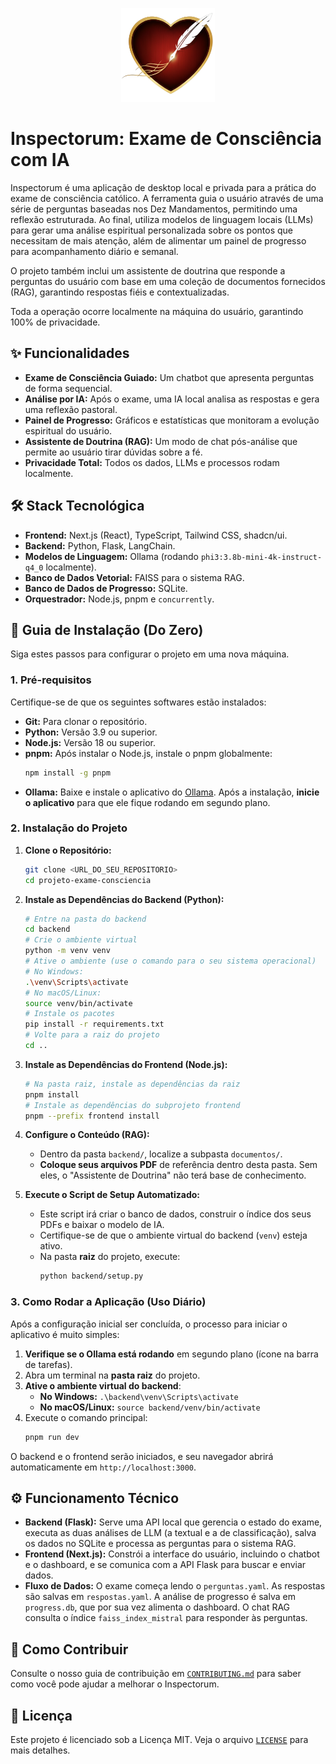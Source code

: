 <p align="center">
  <img src="frontend/public/logo.png" alt="Logo do Inspectorum" width="150">
</p>

# Inspectorum: Exame de Consciência com IA

Inspectorum é uma aplicação de desktop local e privada para a prática do exame de consciência católico. A ferramenta guia o usuário através de uma série de perguntas baseadas nos Dez Mandamentos, permitindo uma reflexão estruturada. Ao final, utiliza modelos de linguagem locais (LLMs) para gerar uma análise espiritual personalizada sobre os pontos que necessitam de mais atenção, além de alimentar um painel de progresso para acompanhamento diário e semanal.

O projeto também inclui um assistente de doutrina que responde a perguntas do usuário com base em uma coleção de documentos fornecidos (RAG), garantindo respostas fiéis e contextualizadas.

Toda a operação ocorre localmente na máquina do usuário, garantindo 100% de privacidade.

## ✨ Funcionalidades

* **Exame de Consciência Guiado:** Um chatbot que apresenta perguntas de forma sequencial.
* **Análise por IA:** Após o exame, uma IA local analisa as respostas e gera uma reflexão pastoral.
* **Painel de Progresso:** Gráficos e estatísticas que monitoram a evolução espiritual do usuário.
* **Assistente de Doutrina (RAG):** Um modo de chat pós-análise que permite ao usuário tirar dúvidas sobre a fé.
* **Privacidade Total:** Todos os dados, LLMs e processos rodam localmente.

## 🛠️ Stack Tecnológica

* **Frontend:** Next.js (React), TypeScript, Tailwind CSS, shadcn/ui.
* **Backend:** Python, Flask, LangChain.
* **Modelos de Linguagem:** Ollama (rodando `phi3:3.8b-mini-4k-instruct-q4_0` localmente).
* **Banco de Dados Vetorial:** FAISS para o sistema RAG.
* **Banco de Dados de Progresso:** SQLite.
* **Orquestrador:** Node.js, pnpm e `concurrently`.

## 🚀 Guia de Instalação (Do Zero)

Siga estes passos para configurar o projeto em uma nova máquina.

### 1. Pré-requisitos

Certifique-se de que os seguintes softwares estão instalados:

* **Git:** Para clonar o repositório.
* **Python:** Versão 3.9 ou superior.
* **Node.js:** Versão 18 ou superior.
* **pnpm:** Após instalar o Node.js, instale o pnpm globalmente:
    ```bash
    npm install -g pnpm
    ```
* **Ollama:** Baixe e instale o aplicativo do [Ollama](https://ollama.com/). Após a instalação, **inicie o aplicativo** para que ele fique rodando em segundo plano.

### 2. Instalação do Projeto

1.  **Clone o Repositório:**
    ```bash
    git clone <URL_DO_SEU_REPOSITORIO>
    cd projeto-exame-consciencia
    ```

2.  **Instale as Dependências do Backend (Python):**
    ```bash
    # Entre na pasta do backend
    cd backend
    # Crie o ambiente virtual
    python -m venv venv
    # Ative o ambiente (use o comando para o seu sistema operacional)
    # No Windows:
    .\venv\Scripts\activate
    # No macOS/Linux:
    source venv/bin/activate
    # Instale os pacotes
    pip install -r requirements.txt
    # Volte para a raiz do projeto
    cd ..
    ```

3.  **Instale as Dependências do Frontend (Node.js):**
    ```bash
    # Na pasta raiz, instale as dependências da raiz
    pnpm install
    # Instale as dependências do subprojeto frontend
    pnpm --prefix frontend install
    ```

4.  **Configure o Conteúdo (RAG):**
    * Dentro da pasta `backend/`, localize a subpasta `documentos/`.
    * **Coloque seus arquivos PDF** de referência dentro desta pasta. Sem eles, o "Assistente de Doutrina" não terá base de conhecimento.

5.  **Execute o Script de Setup Automatizado:**
    * Este script irá criar o banco de dados, construir o índice dos seus PDFs e baixar o modelo de IA.
    * Certifique-se de que o ambiente virtual do backend (`venv`) esteja ativo.
    * Na pasta **raiz** do projeto, execute:
        ```bash
        python backend/setup.py
        ```

### 3. Como Rodar a Aplicação (Uso Diário)

Após a configuração inicial ser concluída, o processo para iniciar o aplicativo é muito simples:

1.  **Verifique se o Ollama está rodando** em segundo plano (ícone na barra de tarefas).
2.  Abra um terminal na **pasta raiz** do projeto.
3.  **Ative o ambiente virtual do backend**:
    * **No Windows:** `.\backend\venv\Scripts\activate`
    * **No macOS/Linux:** `source backend/venv/bin/activate`
4.  Execute o comando principal:
    ```bash
    pnpm run dev
    ```
O backend e o frontend serão iniciados, e seu navegador abrirá automaticamente em `http://localhost:3000`.

## ⚙️ Funcionamento Técnico

* **Backend (Flask):** Serve uma API local que gerencia o estado do exame, executa as duas análises de LLM (a textual e a de classificação), salva os dados no SQLite e processa as perguntas para o sistema RAG.
* **Frontend (Next.js):** Constrói a interface do usuário, incluindo o chatbot e o dashboard, e se comunica com a API Flask para buscar e enviar dados.
* **Fluxo de Dados:** O exame começa lendo o `perguntas.yaml`. As respostas são salvas em `respostas.yaml`. A análise de progresso é salva em `progress.db`, que por sua vez alimenta o dashboard. O chat RAG consulta o índice `faiss_index_mistral` para responder às perguntas.
  
## 🤝 Como Contribuir

Consulte o nosso guia de contribuição em [`CONTRIBUTING.md`](./CONTRIBUTING.md) para saber como você pode ajudar a melhorar o Inspectorum.

## 📄 Licença

Este projeto é licenciado sob a Licença MIT. Veja o arquivo [`LICENSE`](./LICENSE) para mais detalhes.

